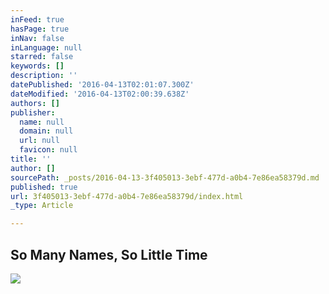 ```yaml
---
inFeed: true
hasPage: true
inNav: false
inLanguage: null
starred: false
keywords: []
description: ''
datePublished: '2016-04-13T02:01:07.300Z'
dateModified: '2016-04-13T02:00:39.638Z'
authors: []
publisher:
  name: null
  domain: null
  url: null
  favicon: null
title: ''
author: []
sourcePath: _posts/2016-04-13-3f405013-3ebf-477d-a0b4-7e86ea58379d.md
published: true
url: 3f405013-3ebf-477d-a0b4-7e86ea58379d/index.html
_type: Article

---
```

## So Many Names, So Little Time
![](https://the-grid-user-content.s3-us-west-2.amazonaws.com/68013d51-642f-4ea7-bd92-d54beb4f2623.png)